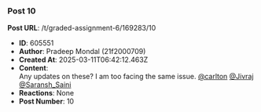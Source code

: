 ### Post 10
**Post URL**: /t/graded-assignment-6/169283/10
- **ID**: 605551
- **Author**: Pradeep Mondal (21f2000709)
- **Created At**: 2025-03-11T06:42:12.463Z
- **Content**:  
  Any updates on these? I am too facing the same issue.
<a class="mention" href="/u/carlton">@carlton</a> <a class="mention" href="/u/jivraj">@Jivraj</a> <a class="mention" href="/u/saransh_saini">@Saransh_Saini</a>
- **Reactions**: None
- **Post Number**: 10

